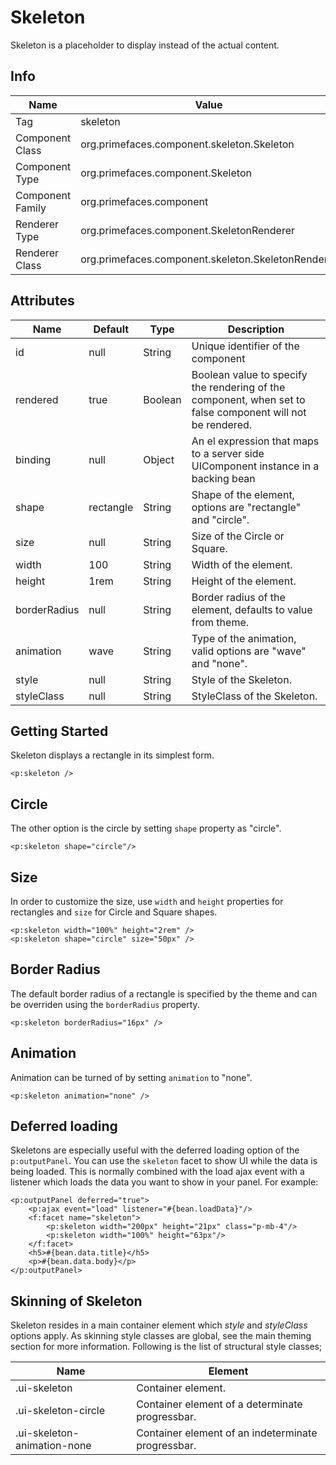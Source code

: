 # Skeleton

Skeleton is a placeholder to display instead of the actual content.

## Info

| Name | Value |
| --- | --- |
| Tag | skeleton
| Component Class | org.primefaces.component.skeleton.Skeleton
| Component Type | org.primefaces.component.Skeleton
| Component Family | org.primefaces.component
| Renderer Type | org.primefaces.component.SkeletonRenderer
| Renderer Class | org.primefaces.component.skeleton.SkeletonRenderer

## Attributes

| Name | Default | Type | Description |
| --- | --- | --- | --- |
| id | null | String | Unique identifier of the component
| rendered | true | Boolean | Boolean value to specify the rendering of the component, when set to false component will not be rendered.
| binding | null | Object | An el expression that maps to a server side UIComponent instance in a backing bean
| shape | rectangle | String | Shape of the element, options are "rectangle" and "circle".
| size | null | String | Size of the Circle or Square.
| width | 100 | String | 	Width of the element.
| height | 1rem | String | Height of the element.
| borderRadius | null | String | Border radius of the element, defaults to value from theme.
| animation | wave | String | Type of the animation, valid options are "wave" and "none".
| style | null | String | Style of the Skeleton.
| styleClass | null | String | StyleClass of the Skeleton.

## Getting Started
Skeleton displays a rectangle in its simplest form.

```xhtml
<p:skeleton />
```

## Circle
The other option is the circle by setting ```shape``` property as "circle".

```xhtml
<p:skeleton shape="circle"/>
```

## Size
In order to customize the size, use ```width``` and ```height``` properties for rectangles and ```size``` for Circle
and Square shapes.

```xhtml
<p:skeleton width="100%" height="2rem" />
<p:skeleton shape="circle" size="50px" />
```

## Border Radius
The default border radius of a rectangle is specified by the theme and can be overriden using the ```borderRadius```
property.

```xhtml
<p:skeleton borderRadius="16px" />
```

## Animation
Animation can be turned of by setting ```animation``` to "none".

```xhtml
<p:skeleton animation="none" />
```

## Deferred loading
Skeletons are especially useful with the deferred loading option of the `p:outputPanel`. You can use the `skeleton`
facet to show UI while the data is being loaded. This is normally combined with the load ajax event with a listener
which loads the data you want to show in your panel. For example:

```xhtml
<p:outputPanel deferred="true">
    <p:ajax event="load" listener="#{bean.loadData}"/>
    <f:facet name="skeleton">
        <p:skeleton width="200px" height="21px" class="p-mb-4"/>
        <p:skeleton width="100%" height="63px"/>
    </f:facet>
    <h5>#{bean.data.title}</h5>
    <p>#{bean.data.body}</p>
</p:outputPanel>
```

## Skinning of Skeleton
Skeleton resides in a main container element which _style_ and _styleClass_ options apply. As skinning
style classes are global, see the main theming section for more information. Following is the list of
structural style classes;

| Name | Element |
| --- | --- |
|.ui-skeleton | Container element.
|.ui-skeleton-circle | Container element of a determinate progressbar.
|.ui-skeleton-animation-none | Container element of an indeterminate progressbar.
